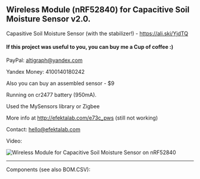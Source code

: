 ## Wireless Module (nRF52840) for Capacitive Soil Moisture Sensor v2.0.

Capasitive Soil Moisture Sensor (with the stabilizer!) - https://ali.ski/YjdTQ

#### If this project was useful to you, you can buy me a Cup of coffee :)

PayPal: altigraph@yandex.com

Yandex Money: 4100140180242

Also you can buy an assembled sensor - $9

Running on cr2477 battery (950mA).

Used the MySensors library or Zigbee

More info at http://efektalab.com/e73c_pws (still not working)

Contact: hello@efektalab.com

Video: 

![Wireless Module for Capacitive Soil Moisture Sensor on nRF52840](https://github.com/smartboxchannel/EFEKTA_E73C_PWS_MODULE/tree/master/IMAGES/IMG_20200312_111739.jpg)

---

Components (see also BOM.CSV):
